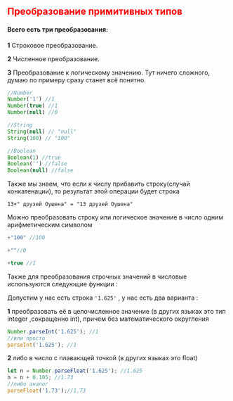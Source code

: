 ## <font color="red">Преобразование примитивных типов</font>
#### Всего есть три преобразования:

<b>1</b> Строковое преобразование.

<b>2</b> Численное преобразование.

<b>3</b> Преобразование к логическому значению.
Тут ничего сложного, думаю по примеру сразу станет всё понятно.

```js
//Number
Number('1') //1
Number(true) //1
Number(null) //0

//String
String(null) // "null"
String(100) // "100"

//Boolean
Boolean(1) //true
Boolean('') //false
Boolean(null) //false
```

Также мы знаем, что если к числу прибавить строку(случай конкатенации), то результат этой операции будет строка

`13+" друзей Оушена" = "13 друзей Оушена"`


Можно преобразовать строку или логическое значение в число одним арифметическим символом

```js
+"100" //100

+""//0

+true //1
```

Также для преобразования строчных значений в числовые используются следующие функции :

Допустим у нас есть строка `'1.625'` , у нас есть два варианта :

<b>1</b> преобразовать её в целочисленное значение (в других языках это тип integer ,сокращенно int), причем без математического округления

```js
Number.parseInt('1.625'); //1
//или просто
parseInt('1.625'); //1
```

<b>2</b> либо в число с плавающей точкой (в других языках это float)

```js
let n = Number.parseFloat('1.625'); //1.625
n = n + 0.105; //1.73
//либо аналог
parseFloat('1.73');//1.73
```
